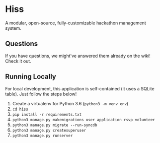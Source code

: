 # Hiss

A modular, open-source, fully-customizable hackathon management system.

## Questions

If you have questions, we might've answered them already on the wiki! Check it out.

## Running Locally

For local development, this application is self-contained (it uses a SQLite table). Just follow the steps below!

1. Create a virtualenv for Python 3.6 (`python3 -m venv env`)
2. `cd hiss`
3. `pip install -r requirements.txt`
4. `python3 manage.py makemigrations user application rsvp volunteer`
5. `python3 manage.py migrate --run-syncdb`
6. `python3 manage.py createsuperuser`
7. `python3 manage.py runserver`

